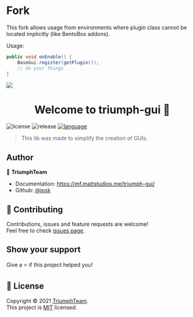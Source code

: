 # Fork
This fork allows usage from environments where plugin class cannot be located implicitly (like BentoBox addons).

Usage:
```java
public void onEnable() {
    BaseGui.register(getPlugin());
    // do your things
}
```

<img src="https://cdn.discordapp.com/attachments/431545763928211457/853353180271214662/mfthread.png">
<h1 align="center">Welcome to triumph-gui 👋</h1>
<p>
  <img src="https://img.shields.io/github/license/TriumphTeam/triumph-gui?color=blue&style=flat-square"  alt="license"/>
  <img src="https://img.shields.io/github/v/release/TriumphTeam/triumph-gui?color=green&style=flat-square" alt="release">
<a href="https://mattstudios.me/discord"><img src="https://img.shields.io/discord/493380790718038028?label=discord&style=flat-square"  alt="language"/></a>
</p>

> This lib was made to simplify the creation of GUIs.

## Author

👤 **TriumphTeam**

* Documentation: https://mf.mattstudios.me/triumph-gui/
* Github: [@ipsk](https://github.com/ipsk)

## 🤝 Contributing

Contributions, issues and feature requests are welcome!<br />Feel free to check [issues page](https://github.com/TriumphTeam/triumph-gui/issues).

## Show your support

Give a ⭐️ if this project helped you!

## 📝 License

Copyright © 2021 [TriumphTeam](https://github.com/ipsk).<br />
This project is [MIT](https://github.com/TriumphTeam/triumph-gui/blob/master/LICENSE) licensed.
